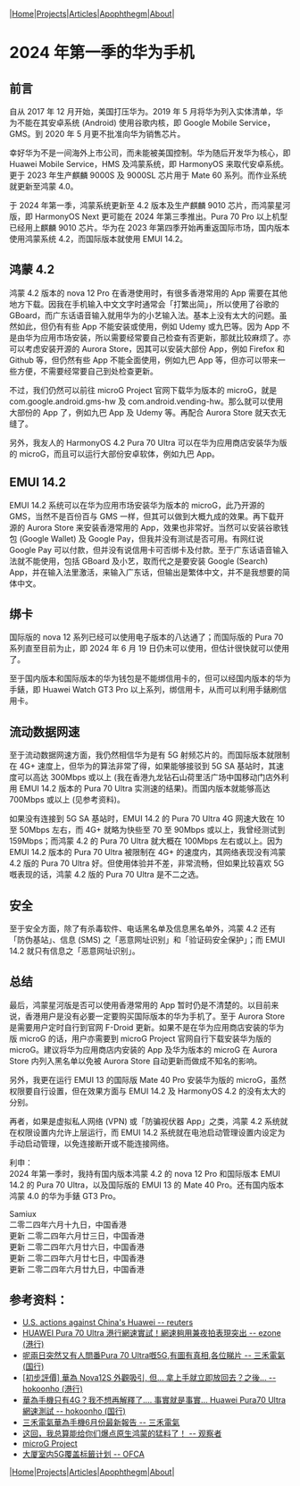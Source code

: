 |[Home](/README.md)|[Projects](/projects.md)|[Articles](/articles.md)|[Apophthegm](/apophthegm.md)|[About](/about.md)|

# 2024 年第一季的华为手机

## 前言

自从 2017 年 12 月开始，美国打压华为。2019 年 5 月将华为列入实体清单，华为不能在其安卓系统 (Android) 使用谷歌内核，即 Google Mobile Service，GMS。到 2020 年 5 月更不批准向华为销售芯片。

幸好华为不是一间海外上市公司，而未能被美国控制。华为随后开发华为核心，即 Huawei Mobile Service，HMS 及鸿蒙系统，即 HarmonyOS 来取代安卓系统。更于 2023 年生产麒麟 9000S 及 9000SL 芯片用于 Mate 60 系列。而作业系统就更新至鸿蒙 4.0。

于 2024 年第一季，鸿蒙系统更新至 4.2 版本及生产麒麟 9010 芯片，而鸿蒙星河版，即 HarmonyOS Next 更可能在 2024 年第三季推出。Pura 70 Pro 以上机型已经用上麒麟 9010 芯片。华为在 2023 年第四季开始再重返国际市场，国内版本使用鸿蒙系统 4.2，而国际版本就使用 EMUI 14.2。

## 鸿蒙 4.2

鸿蒙 4.2 版本的 nova 12 Pro 在香港使用时，有很多香港常用的 App 需要在其他地方下载。因我在手机输入中文文字时通常会「打繁出简」，所以使用了谷歌的 GBoard，而广东话语音输入就用华为的小艺输入法。基本上没有太大的问题。虽然如此，但仍有有些 App 不能安装或使用，例如 Udemy 或九巴等。因为 App 不是由华为应用市场安装，所以需要经常要自己检查有否更新，那就比较麻烦了。亦可以考虑安装开源的 Aurora Store，因其可以安装大部份 App，例如 Firefox 和 Github 等，但仍然有些 App 不能全面使用，例如九巴 App 等，但亦可以带来一些方便，不需要经常要自己到处检查更新。

不过，我们仍然可以前往 microG Project 官网下载华为版本的 microG，就是 com.google.android.gms-hw 及 com.android.vending-hw。那么就可以使用大部份的 App 了，例如九巴 App 及 Udemy 等。再配合 Aurora Store 就天衣无缝了。

另外，我友人的 HarmonyOS 4.2 Pura 70 Ultra 可以在华为应用商店安装华为版的 microG，而且可以运行大部份安卓软体，例如九巴 App。

## EMUI 14.2

EMUI 14.2 系统可以在华为应用市场安装华为版本的 microG，此乃开源的 GMS，当然不是百份百与 GMS 一样，但其可以做到大概九成的效果。再下载开源的 Aurora Store 来安装香港常用的 App，效果也非常好。当然可以安装谷歌钱包 (Google Wallet) 及 Google Pay，但我并没有测试是否可用。有网红说 Google Pay 可以付款，但并没有说信用卡可否绑卡及付款。至于广东话语音输入法就不能使用，包括 GBoard 及小艺，取而代之是要安装 Google (Search) App，并在输入法里激活，来输入广东话，但输出是繁体中文，并不是我想要的简体中文。

## 绑卡

国际版的 nova 12 系列已经可以使用电子版本的八达通了；而国际版的 Pura 70 系列直至目前为止，即 2024 年 6 月 19 日仍未可以使用，但估计很快就可以使用了。

至于国内版本和国际版本的华为钱包是不能绑信用卡的，但可以经国内版本的华为手錶，即 Huawei Watch GT3 Pro 以上系列，绑信用卡，从而可以利用手錶刷信用卡。

## 流动数据网速

至于流动数据网速方面，我仍然相信华为是有 5G 射频芯片的。而国际版本就限制在 4G+ 速度上，但华为的算法非常了得，如果能够接驳到 5G SA 基站时，其速度可以高达 300Mbps 或以上 (我在香港九龙钻石山荷里活广场中国移动门店外利用 EMUI 14.2 版本的 Pura 70 Ultra 实测速的结果)。而国内版本就能够高达 700Mbps 或以上 (见参考资料)。

如果没有连接到 5G SA 基站时，EMUI 14.2 的 Pura 70 Ultra 4G 网速大致在 10 至 50Mbps 左右，而 4G+ 就略为快些至 70 至 90Mbps 或以上，我曾经测试到 159Mbps；而鸿蒙 4.2 的 Pura 70 Ultra 就大概在 100Mbps 左右或以上。因为 EMUI 14.2 版本的 Pura 70 Ultra 被限制在 4G+ 的速度内，其网络表现没有鸿蒙 4.2 版的 Pura 70 Ultra 好。但使用体验并不差，非常流畅，但如果比较喜欢 5G 嘅表现的话，鸿蒙 4.2 版的 Pura 70 Ultra 是不二之选。

## 安全

至于安全方面，除了有杀毒软件、电话黑名单及信息黑名单外，鸿蒙 4.2 还有「防伪基站」、信息 (SMS) 之「恶意网址识别」和「验证码安全保护」；而 EMUI 14.2 就只有信息之「恶意网址识别」。

## 总结

最后，鸿蒙星河版是否可以使用香港常用的 App 暂时仍是不清楚的。以目前来说，香港用户是没有必要一定要购买国际版本的华为手机了。至于 Aurora Store 是需要用户定时自行到官网 F-Droid 更新。如果不是在华为应用商店安装的华为版 microG 的话，用户亦需要到 microG Project 官网自行下载安装华为版的 microG。建议将华为应用商店内安装的 App 及华为版本的 microG 在 Aurora Store 内列入黑名单以免被 Aurora Store 自动更新而做成不知名的影响。

另外，我更在运行 EMUI 13 的国际版 Mate 40 Pro 安装华为版的 microG，虽然权限要自行设置，但在效果方面与 EMUI 14.2 及 HarmonyOS 4.2 的没有太大的分别。

再者，如果是虚拟私人网络 (VPN) 或「防骗视伏器 App」之类，鸿蒙 4.2 系统就在权限设置内允许上层运行，而 EMUI 14.2 系统就在电池启动管理设置内设定为手动启动管理，以免连接断开或不能连接网络。

利申：  
2024 年第一季时，我持有国内版本鸿蒙 4.2 的 nova 12 Pro 和国际版本 EMUI 14.2 的 Pura 70 Ultra，以及国际版的 EMUI 13 的 Mate 40 Pro。还有国内版本鸿蒙 4.0 的华为手錶 GT3 Pro。

Samiux  
二零二四年六月十九日，中国香港  
更新 二零二四年六月廿三日，中国香港  
更新 二零二四年六月廿六日，中国香港  
更新 二零二四年六月廿七日，中国香港  
更新 二零二四年六月廿九日，中国香港  

## 参考资料：

- [U.S. actions against China's Huawei -- reuters](https://www.reuters.com/graphics/USA-CHINA/HUAWEI-TIMELINE/zgvomxwlgvd/)  
- [HUAWEI Pura 70 Ultra 港行網速實試！網速夠用兼夜拍表現突出 -- ezone (港行)](https://ezone.hk/article/20032878/HUAWEI-Pura-70-Ultra-%E6%B8%AF%E8%A1%8C%E7%B6%B2%E9%80%9F%E5%AF%A6%E8%A9%A6-%E5%A4%9C%E6%8B%8D%E6%94%9D%E5%8A%9B%E5%86%8D%E5%8D%87%E7%B4%9A)  
- [呢兩日突然又有人問番Pura 70 Ultra嘅5G,有圖有真相,各位睇片 -- 三禾電氣 (国行)](https://www.facebook.com/Trinityelectronic/videos/%E5%91%A2%E5%85%A9%E6%97%A5%E7%AA%81%E7%84%B6%E5%8F%88%E6%9C%89%E4%BA%BA%E5%95%8F%E7%95%AApura-70-ultra%E5%98%855g%E6%9C%89%E5%9C%96%E6%9C%89%E7%9C%9F%E7%9B%B8%E5%90%84%E4%BD%8D%E7%9D%87%E7%89%87/805934984251913/)  
- [[初步評價] 華為 Nova12S 外觀吸引, 但... 拿上手就立即放回去？之後… -- hokoonho (港行)](https://www.youtube.com/watch?v=f6rFEPZQBsw)  
- [華為手機只有4G？我不想再解釋了.... 事實就是事實... Huawei Pura70 Ultra 網速測試 -- hokoonho (国行)](https://www.youtube.com/watch?v=4BHu24esPnU)
- [三禾電氣華為手機6月份最新報告 -- 三禾電氣](https://www.youtube.com/watch?v=ga9izwT6Kbg)
- [这回，我总算能给你们爆点原生鸿蒙的猛料了！ -- 观察者](https://user.guancha.cn/main/content?id=1255079)  
- [microG Project](https://microg.org/download.html)  
- [大厦室内5G覆盖标籤计划 -- OFCA](https://www.ofca.gov.hk/sc/consumer_focus/guide/help_for_consumers/indoor5g/index.html)  

|[Home](/README.md)|[Projects](/projects.md)|[Articles](/articles.md)|[Apophthegm](/apophthegm.md)|[About](/about.md)|
